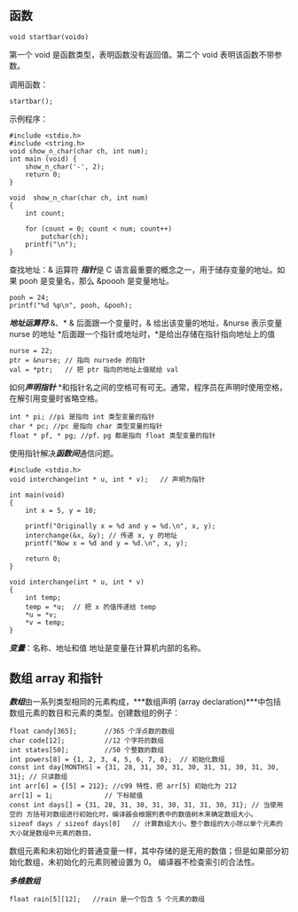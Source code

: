 ## 函数

    void startbar(voido)

第一个 void 是函数类型，表明函数没有返回值。第二个 void 表明该函数不带参数。

调用函数：

    startbar();

示例程序：

    #include <stdio.h>
    #include <string.h>
    void show_n_char(char ch, int num);
    int main (void) {
        show_n_char('-', 2);
        return 0;
    }

    void  show_n_char(char ch, int num)
    {
        int count;

        for (count = 0; count < num; count++)
            putchar(ch);
        printf("\n");
    }

查找地址：& 运算符
***指针***是 C 语言最重要的概念之一，用于储存变量的地址。如果 pooh 是变量名，那么 &poooh 是变量地址。

    pooh = 24;
    printf("%d %p\n", pooh, &pooh);

***地址运算符***:&、*
& 后面跟一个变量时，& 给出该变量的地址，&nurse 表示变量 nurse 的地址
*后面跟一个指针或地址时，*是给出存储在指针指向地址上的值

    nurse = 22;
    ptr = &nurse; // 指向 nursede 的指针
    val = *ptr;   // 把 ptr 指向的地址上值赋给 val

如何***声明指针***
*和指针名之间的空格可有可无。通常，程序员在声明时使用空格，在解引用变量时省略空格。

    int * pi; //pi 是指向 int 类型变量的指针
    char * pc; //pc 是指向 char 类型变量的指针
    float * pf, * pg; //pf、pg 都是指向 float 类型变量的指针

使用指针解决***函数间***通信问题。

    #include <stdio.h>
    void interchange(int * u, int * v);   // 声明为指针

    int main(void)
    {
        int x = 5, y = 10;

        printf("Originally x = %d and y = %d.\n", x, y);
        interchange(&x, &y); // 传递 x, y 的地址
        printf("Now x = %d and y = %d.\n", x, y);

        return 0;
    }

    void interchange(int * u, int * v)
    {
        int temp;
        temp = *u;  // 把 x 的值传递给 temp
        *u = *v;
        *v = temp;
    }

***变量***：名称、地址和值
地址是变量在计算机内部的名称。

## 数组 array 和指针
***数组***由一系列类型相同的元素构成，***数组声明 (array declaration)***中包括数组元素的数目和元素的类型。创建数组的例子：

    float candy[365];       //365 个浮点数的数组
    char code[12];          //12 个字符的数组
    int states[50];         //50 个整数的数组
    int powers[8] = {1, 2, 3, 4, 5, 6, 7, 8};  // 初始化数组
    const int day[MONTHS] = {31, 28, 31, 30, 31, 30, 31, 31, 30, 31, 30, 31}; // 只读数组
    int arr[6] = {[5] = 212}; //c99 特性，把 arr[5] 初始化为 212
    arr[1] = 1;             // 下标赋值
    const int days[] = {31, 28, 31, 30, 31, 30, 31, 31, 30, 31}; // 当使用空的 方括号对数组进行初始化时，编译器会根据列表中的数值树木来确定数组大小。
    sizeof days / sizeof days[0]   // 计算数组大小。整个数组的大小除以单个元素的大小就是数组中元素的数目。




数组元素和未初始化的普通变量一样，其中存储的是无用的数值；但是如果部分初始化数组，未初始化的元素则被设置为 0。
编译器不检查索引的合法性。

***多维数组***

    float rain[5][12];   //rain 是一个包含 5 个元素的数组





